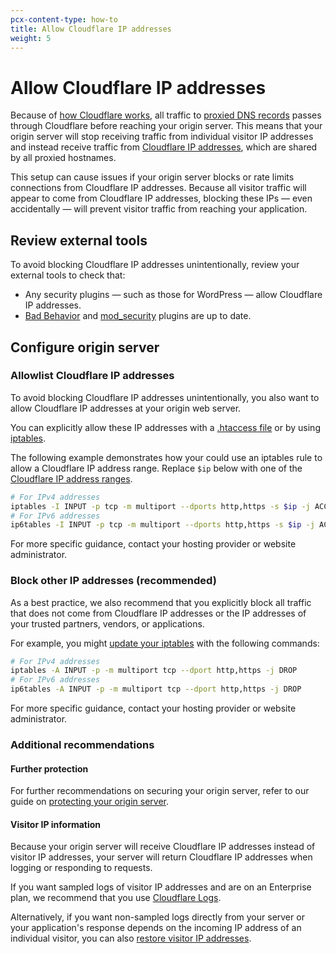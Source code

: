```yaml
---
pcx-content-type: how-to
title: Allow Cloudflare IP addresses
weight: 5
---
```


# Allow Cloudflare IP addresses

Because of [how Cloudflare works](/fundamentals/get-started/concepts/how-cloudflare-works/), all traffic to [proxied DNS records](/dns/manage-dns-records/reference/proxied-dns-records/) passes through Cloudflare before reaching your origin server. This means that your origin server will stop receiving traffic from individual visitor IP addresses and instead receive traffic from [Cloudflare IP addresses](https://www.cloudflare.com/ips), which are shared by all proxied hostnames.

This setup can cause issues if your origin server blocks or rate limits connections from Cloudflare IP addresses. Because all visitor traffic will appear to come from Cloudflare IP addresses, blocking these IPs — even accidentally — will prevent visitor traffic from reaching your application.

## Review external tools

To avoid blocking Cloudflare IP addresses unintentionally, review your external tools to check that:

- Any security plugins — such as those for WordPress — allow Cloudflare IP addresses.
- [Bad Behavior](https://support.cloudflare.com/hc/articles/200169496) and [mod_security](https://github.com/SpiderLabs/ModSecurity) plugins are up to date.

## Configure origin server

### Allowlist Cloudflare IP addresses

To avoid blocking Cloudflare IP addresses unintentionally, you also want to allow Cloudflare IP addresses at your origin web server.

You can explicitly allow these IP addresses with a [.htaccess file](https://httpd.apache.org/docs/trunk/mod/mod_authz_core.html#require) or by using [iptables](https://www.linode.com/docs/security/firewalls/control-network-traffic-with-iptables/#block-or-allow-traffic-by-port-number-to-create-an-iptables-firewall). 

The following example demonstrates how your could use an iptables rule to allow a Cloudflare IP address range. Replace `$ip` below with one of the [Cloudflare IP address ranges](https://www.cloudflare.com/ips).

```bash
# For IPv4 addresses
iptables -I INPUT -p tcp -m multiport --dports http,https -s $ip -j ACCEPT
# For IPv6 addresses
ip6tables -I INPUT -p tcp -m multiport --dports http,https -s $ip -j ACCEPT
```

For more specific guidance, contact your hosting provider or website administrator.

### Block other IP addresses (recommended)

As a best practice, we also recommend that you explicitly block all traffic that does not come from Cloudflare IP addresses or the IP addresses of your trusted partners, vendors, or applications.

For example, you might [update your iptables](https://www.linode.com/docs/guides/control-network-traffic-with-iptables/#block-or-allow-traffic-by-port-number-to-create-an-iptables-firewall) with the following commands:

```bash
# For IPv4 addresses
iptables -A INPUT -p -m multiport tcp --dport http,https -j DROP
# For IPv6 addresses
ip6tables -A INPUT -p -m multiport tcp --dport http,https -j DROP
```

For more specific guidance, contact your hosting provider or website administrator.

### Additional recommendations

#### Further protection

For further recommendations on securing your origin server, refer to our guide on [protecting your origin server](/fundamentals/get-started/task-guides/origin-health/).

#### Visitor IP information

Because your origin server will receive Cloudflare IP addresses instead of visitor IP addresses, your server will return Cloudflare IP addresses when logging or responding to requests.

If you want sampled logs of visitor IP addresses and are on an Enterprise plan, we recommend that you use [Cloudflare Logs](/logs/about/).

Alternatively, if you want non-sampled logs directly from your server or your application's response depends on the incoming IP address of an individual visitor, you can also [restore visitor IP addresses](https://support.cloudflare.com/hc/articles/200170786). 
